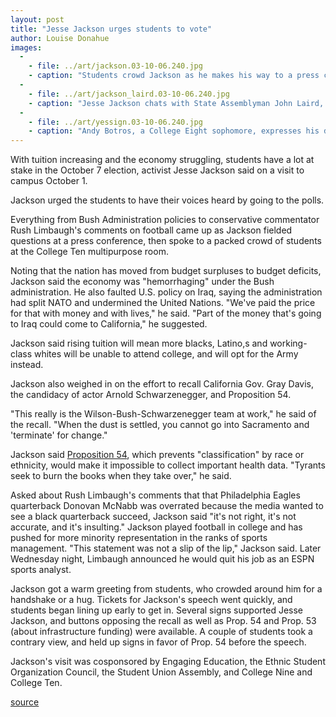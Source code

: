 ```yaml
---
layout: post
title: "Jesse Jackson urges students to vote"
author: Louise Donahue
images:
  -
    - file: ../art/jackson.03-10-06.240.jpg
    - caption: "Students crowd Jackson as he makes his way to a press conference. Photos by Louise Donahue"
  -
    - file: ../art/jackson_laird.03-10-06.240.jpg
    - caption: "Jesse Jackson chats with State Assemblyman John Laird, right, at the room where Jackson's press conference was held. Jackson's associate, John Phillips, is in the background"
  -
    - file: ../art/yessign.03-10-06.240.jpg
    - caption: "Andy Botros, a College Eight sophomore, expresses his disagreement with the Rev. Jesse Jackson on Prop. 54 as students wait to get in to hear Jesse Jackson. His sign reads 'Color Blind Society/Yes on 54.'"
---
```


With tuition increasing and the economy struggling, students have a lot at stake in the October 7 election, activist Jesse Jackson said on a visit to campus October 1.

Jackson urged the students to have their voices heard by going to the polls.   

Everything from Bush Administration policies to conservative commentator Rush Limbaugh's comments on football came up as Jackson fielded questions at a press conference, then spoke to a packed crowd of students at the College Ten multipurpose room.

Noting that the nation has moved from budget surpluses to budget deficits, Jackson said the economy was "hemorrhaging" under the Bush administration. He also faulted U.S. policy on Iraq, saying the administration had split NATO and undermined the United Nations. "We've paid the price for that with money and with lives," he said. "Part of the money that's going to Iraq could come to California," he suggested.   

Jackson said rising tuition will mean more blacks, Latino,s and working-class whites will be unable to attend college, and will opt for the Army instead.  

Jackson also weighed in on the effort to recall California Gov. Gray Davis, the candidacy of actor Arnold Schwarzenegger, and Proposition 54.  

"This really is the Wilson-Bush-Schwarzenegger team at work," he said of the recall. "When the dust is settled, you cannot go into Sacramento and 'terminate' for change."

Jackson said [Proposition 54][1], which prevents "classification" by race or ethnicity, would make it impossible to collect important health data. "Tyrants seek to burn the books when they take over," he said.  

Asked about Rush Limbaugh's comments that that Philadelphia Eagles quarterback Donovan McNabb was overrated because the media wanted to see a black quarterback succeed, Jackson said "it's not right, it's not accurate, and it's insulting." Jackson played football in college and has pushed for more minority representation in the ranks of sports management. "This statement was not a slip of the lip," Jackson said. Later Wednesday night, Limbaugh announced he would quit his job as an ESPN sports analyst.  

Jackson got a warm greeting from students, who crowded around him for a handshake or a hug. Tickets for Jackson's speech went quickly, and students began lining up early to get in. Several signs supported Jesse Jackson, and buttons opposing the recall as well as Prop. 54 and Prop. 53 (about infrastructure funding) were available. A couple of students took a contrary view, and held up signs in favor of Prop. 54 before the speech.  

Jackson's visit was cosponsored by Engaging Education, the Ethnic Student Organization Council, the Student Union Assembly, and College Nine and College Ten.   
  

[1]: http://www.voterguide.ss.ca.gov/propositions/2-3-prop-54.html

[source](http://www1.ucsc.edu/currents/03-04/10-06/jesse_jackson.html "Permalink to jesse_jackson")
